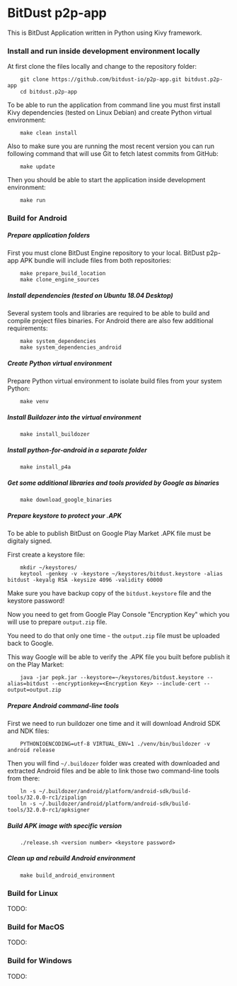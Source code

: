 # BitDust p2p-app

This is BitDust Application written in Python using Kivy framework.



### Install and run inside development environment locally

At first clone the files locally and change to the repository folder:

        git clone https://github.com/bitdust-io/p2p-app.git bitdust.p2p-app
        cd bitdust.p2p-app


To be able to run the application from command line you must first install Kivy dependencies (tested on Linux Debian) and create Python virtual environment:

        make clean install


Also to make sure you are running the most recent version you can run following command that will use Git to fetch latest commits from GitHub:

        make update


Then you should be able to start the application inside development environment:

        make run



### Build for Android

##### Prepare application folders

First you must clone BitDust Engine repository to your local. BitDust p2p-app APK bundle will include files from both repositories:

        make prepare_build_location
        make clone_engine_sources



##### Install dependencies (tested on Ubuntu 18.04 Desktop)

Several system tools and libraries are required to be able to build and compile project files binaries. For Android there are also few additional requirements:

        make system_dependencies
        make system_dependencies_android



##### Create Python virtual environment

Prepare Python virtual environment to isolate build files from your system Python:

        make venv



##### Install Buildozer into the virtual environment

        make install_buildozer



##### Install python-for-android in a separate folder

        make install_p4a



##### Get some additional libraries and tools provided by Google as binaries

        make download_google_binaries



##### Prepare keystore to protect your .APK

To be able to publish BitDust on Google Play Market .APK file must be digitaly signed.

First create a keystore file:

        mkdir ~/keystores/
        keytool -genkey -v -keystore ~/keystores/bitdust.keystore -alias bitdust -keyalg RSA -keysize 4096 -validity 60000


Make sure you have backup copy of the `bitdust.keystore` file and the keystore password!

Now you need to get from Google Play Console "Encryption Key" which you will use to prepare `output.zip` file.

You need to do that only one time - the `output.zip` file must be uploaded back to Google.

This way Google will be able to verify the .APK file you built before publish it on the Play Market:

        java -jar pepk.jar --keystore=~/keystores/bitdust.keystore --alias=bitdust --encryptionkey=<Encryption Key> --include-cert --output=output.zip



##### Prepare Android command-line tools

First we need to run buildozer one time and it will download Android SDK and NDK files:

        PYTHONIOENCODING=utf-8 VIRTUAL_ENV=1 ./venv/bin/buildozer -v android release


Then you will find `~/.buildozer` folder was created with downloaded and extracted Android files and be able to link those two command-line tools from there:

        ln -s ~/.buildozer/android/platform/android-sdk/build-tools/32.0.0-rc1/zipalign
        ln -s ~/.buildozer/android/platform/android-sdk/build-tools/32.0.0-rc1/apksigner



##### Build APK image with specific version

        ./release.sh <version number> <keystore password>



##### Clean up and rebuild Android environment

        make build_android_environment



### Build for Linux

TODO:



### Build for MacOS

TODO:



### Build for Windows

TODO:

